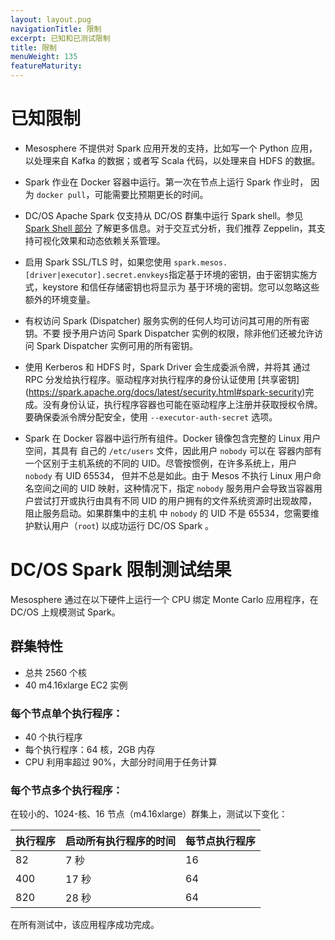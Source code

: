 ```yaml
---
layout: layout.pug
navigationTitle: 限制
excerpt: 已知和已测试限制
title: 限制
menuWeight: 135
featureMaturity:
---
```



# 已知限制

* Mesosphere 不提供对 Spark 应用开发的支持，比如写一个 Python 应用，以处理来自
 Kafka 的数据；或者写 Scala 代码，以处理来自 HDFS 的数据。

* Spark 作业在 Docker 容器中运行。第一次在节点上运行 Spark 作业时，
 因为 `docker pull`，可能需要比预期更长的时间。

* DC/OS Apache Spark 仅支持从 DC/OS 群集中运行 Spark shell。参见 [Spark Shell 部分](/cn/services/spark/2.3.1-2.2.1-2/spark-shell/) 了解更多信息。对于交互式分析，我们推荐 Zeppelin，其支持可视化效果和动态依赖关系管理。

* 启用 Spark SSL/TLS 时，如果您使用
 `spark.mesos.[driver|executor].secret.envkeys`指定基于环境的密钥，由于密钥实施方式，keystore 和信任存储密钥也将显示为
 基于环境的密钥。您可以忽略这些额外的环境变量。

* 有权访问 Spark (Dispatcher) 服务实例的任何人均可访问其可用的所有密钥。不要
 授予用户访问  Spark Dispatcher 实例的权限，除非他们还被允许访问
 Spark Dispatcher 实例可用的所有密钥。

* 使用 Kerberos 和 HDFS 时，Spark Driver 会生成委派令牌，并将其
 通过 RPC 分发给执行程序。驱动程序对执行程序的身份认证使用 [共享密钥] (https://spark.apache.org/docs/latest/security.html#spark-security)完成。没有身份认证，执行程序容器也可能在驱动程序上注册并获取授权令牌。要确保委派令牌分配安全，使用 `--executor-auth-secret` 选项。

* Spark 在 Docker 容器中运行所有组件。Docker 镜像包含完整的 Linux 用户空间，其具有
 自己的 `/etc/users` 文件，因此用户 `nobody` 可以在
 容器内部有一个区别于主机系统的不同的 UID。尽管按惯例，在许多系统上，用户 `nobody` 有 UID 65534，
 但并不总是如此。由于 Mesos 不执行 Linux 用户命名空间之间的 UID 映射，这种情况下，指定
 `nobody` 服务用户会导致当容器用户尝试打开或执行由具有不同 UID 的用户拥有的文件系统资源时出现故障，
 阻止服务启动。如果群集中的主机
 中 `nobody` 的 UID 不是 65534，您需要维护默认用户（`root`) 以成功运行 DC/OS Spark
 。


# DC/OS Spark 限制测试结果
Mesosphere 通过在以下硬件上运行一个 CPU 绑定 Monte Carlo 应用程序，在 DC/OS 上规模测试 Spark。

## 群集特性
- 总共 2560 个核
- 40 m4.16xlarge EC2 实例

### 每个节点单个执行程序：
- 40 个执行程序
- 每个执行程序：64 核，2GB 内存
- CPU 利用率超过 90%，大部分时间用于任务计算

### 每个节点多个执行程序：
在较小的、1024-核、16 节点（m4.16xlarge）群集上，测试以下变化：

 执行程序 | 启动所有执行程序的时间 | 每节点执行程序
 --------- | --------------------------- | -----------------
 82 | 7 秒 | 16
 400 | 17 秒 | 64
 820 | 28 秒 | 64


在所有测试中，该应用程序成功完成。